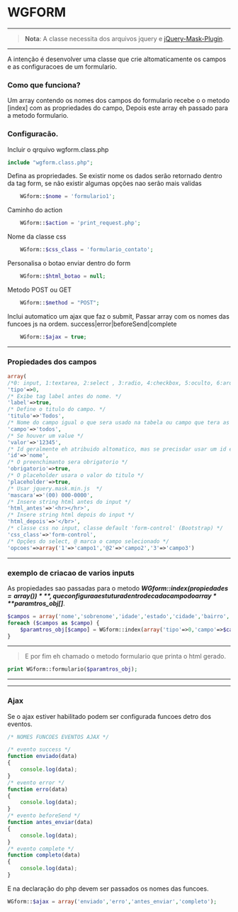 # WGFORM

---

> **Nota**: A classe necessita dos arquivos jquery e [jQuery-Mask-Plugin](github.com/igorescobar/jQuery-Mask-Plugin).

---

A intenção é desenvolver uma classe que crie altomaticamente os campos e as configuracoes de um formulario.

### Como que funciona?
Um array contendo os nomes dos campos do formulario recebe o o metodo [index] com as propriedades do campo,
Depois este array eh passado para a metodo formulario. 


### Configuracão.
Incluir o qrquivo wgform.class.php
```php
include "wgform.class.php";
```

Defina as propriedades.
Se existir nome os dados serão retornado dentro da tag form, se não existir algumas opções nao serão mais validas 
```php
	WGform::$nome = 'formulario1';
```
Caminho do action
```php
	WGform::$action = 'print_request.php';
```
Nome da classe css
```php
	WGform::$css_class = 'formulario_contato';
```
Personalisa o botao enviar dentro do form
```php
	WGform::$html_botao = null;
```	
Metodo POST ou GET
```php
	WGform::$method = "POST";
```	
Inclui automatico um ajax que faz o submit, Passar array com os nomes das funcoes js na ordem. success|error|beforeSend|complete 
```php
	WGform::$ajax = true;
```	
-----------------
### Propiedades dos campos
```php
array(
/*0: input, 1:textarea, 2:select , 3:radio, 4:checkbox, 5:oculto, 6:arquivo, default:input */
'tipo'=>0, 
/* Exibe tag label antes do nome. */
'label'=>true, 
/* Define o titulo do campo. */
'titulo'=>'Todos', 
/* Nome do campo igual o que sera usado na tabela ou campo que tera as opções. */
'campo'=>'todos',  
/* Se houver um value */
'valor'=>'12345', 
/* Id geralmente eh atribuido altomatico, mas se precisdar usar um id expecifico */
'id'=>'nome', 
/* O preenchimanto sera obrigatorio */
'obrigatorio'=>true, 
/* O placeholder usara o valor do titulo */
'placeholder'=>true, 
/* Usar jquery.mask.min.js  */
'mascara'=>'(00) 000-0000', 
/* Insere string html antes do input */
'html_antes'=>'<hr></hr>', 
/* Insere string html depois do input */
'html_depois'=>'</br>', 
/* classe css no input, classe default 'form-control' (Bootstrap) */
'css_class'=>'form-control', 
/* Opções do select, @ marca o campo selecionado */
'opcoes'=>array('1'=>'campo1','@2'=>'campo2','3'=>'campo3')
```	
------------------
### exemplo de criacao de varios inputs
As propiedades sao passadas para o metodo  ***WGform::index($propiedades = array())***,
que configura a estutura dentro de cada  campo do array ***$paramtros_obj[]***.
```php
$campos = array('nome','sobrenome','idade','estado','cidade','bairro','rua','numero','cep');
foreach ($campos as $campo) {
	$paramtros_obj[$campo] = WGform::index(array('tipo'=>0,'campo'=>$campo,'titulo'=>$campo,'label'=>true));
}
```
---
> E por fim eh chamado o metodo formulario  que printa o html gerado.
```php
print WGform::formulario($paramtros_obj);
```
---

------------------
### Ajax
Se o ajax estiver habilitado podem ser configurada funcoes detro dos eventos. 

```javascript
/* NOMES FUNCOES EVENTOS AJAX */

/* evento success */
function enviado(data)
{
	console.log(data);
}
/* evento error */
function erro(data)
{
	console.log(data);
}
/* evento beforeSend */
function antes_enviar(data)
{
	console.log(data);
} 
/* evento complete */
function completo(data)
{
	console.log(data);	
}
```

E na declaração do php devem ser passados os nomes das funcoes. 
```php
WGform::$ajax = array('enviado','erro','antes_enviar','completo');
```

